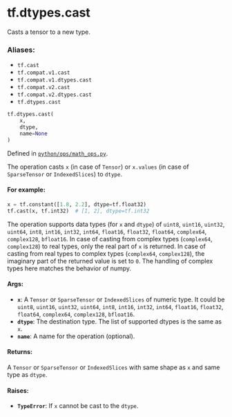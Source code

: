 <div itemscope itemtype="http://developers.google.com/ReferenceObject">
<meta itemprop="name" content="tf.dtypes.cast" />
<meta itemprop="path" content="Stable" />
</div>

# tf.dtypes.cast

Casts a tensor to a new type.

### Aliases:

* `tf.cast`
* `tf.compat.v1.cast`
* `tf.compat.v1.dtypes.cast`
* `tf.compat.v2.cast`
* `tf.compat.v2.dtypes.cast`
* `tf.dtypes.cast`

``` python
tf.dtypes.cast(
    x,
    dtype,
    name=None
)
```



Defined in [`python/ops/math_ops.py`](/code/stable/tensorflow/python/ops/math_ops.py).

<!-- Placeholder for "Used in" -->

The operation casts `x` (in case of `Tensor`) or `x.values`
(in case of `SparseTensor` or `IndexedSlices`) to `dtype`.

#### For example:



```python
x = tf.constant([1.8, 2.2], dtype=tf.float32)
tf.cast(x, tf.int32)  # [1, 2], dtype=tf.int32
```

The operation supports data types (for `x` and `dtype`) of
`uint8`, `uint16`, `uint32`, `uint64`, `int8`, `int16`, `int32`, `int64`,
`float16`, `float32`, `float64`, `complex64`, `complex128`, `bfloat16`.
In case of casting from complex types (`complex64`, `complex128`) to real
types, only the real part of `x` is returned. In case of casting from real
types to complex types (`complex64`, `complex128`), the imaginary part of the
returned value is set to `0`. The handling of complex types here matches the
behavior of numpy.

#### Args:


* <b>`x`</b>: A `Tensor` or `SparseTensor` or `IndexedSlices` of numeric type. It could
  be `uint8`, `uint16`, `uint32`, `uint64`, `int8`, `int16`, `int32`,
  `int64`, `float16`, `float32`, `float64`, `complex64`, `complex128`,
  `bfloat16`.
* <b>`dtype`</b>: The destination type. The list of supported dtypes is the same as
  `x`.
* <b>`name`</b>: A name for the operation (optional).


#### Returns:

A `Tensor` or `SparseTensor` or `IndexedSlices` with same shape as `x` and
  same type as `dtype`.



#### Raises:


* <b>`TypeError`</b>: If `x` cannot be cast to the `dtype`.